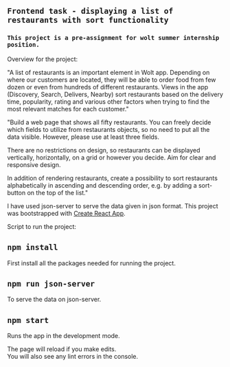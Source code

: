 ## `Frontend task - displaying a list of restaurants with sort functionality`

### `This project is a pre-assignment for wolt summer internship position.`

Overview for the project:<br />

"A list of restaurants is an important element in Wolt app. Depending on where our customers are located, they will be able to order food from few dozen or even from hundreds of different restaurants. Views in the app (Discovery, Search, Delivers, Nearby) sort restaurants based on the delivery time, popularity, rating and various other factors when trying to find the most relevant matches for each customer."

"Build a web page that shows all fifty restaurants. You can freely decide which fields to utilize from restaurants objects, so no need to put all the data visible. However, please use at least three fields.

There are no restrictions on design, so restaurants can be displayed vertically, horizontally, on a grid or however you decide. Aim for clear and responsive design.

In addition of rendering restaurants, create a possibility to sort restaurants alphabetically in ascending and descending order, e.g. by adding a sort-button on the top of the list."


I have used json-server to serve the data given in json format.
This project was bootstrapped with [Create React App](https://github.com/facebook/create-react-app).

Script to run the project: 

## `npm install` 

First install all the packages needed for running the project.

## `npm run json-server`

To serve the data on json-server.

## `npm start`

Runs the app in the development mode.<br />

The page will reload if you make edits.<br />
You will also see any lint errors in the console.


